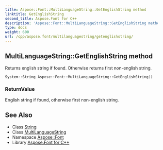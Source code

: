 ```yaml
---
title: Aspose::Font::MultiLanguageString::GetEnglishString method
linktitle: GetEnglishString
second_title: Aspose.Font for C++
description: 'Aspose::Font::MultiLanguageString::GetEnglishString method. Returns english string if found. Otherwise returns first non-english string in C++.'
type: docs
weight: 600
url: /cpp/aspose.font/multilanguagestring/getenglishstring/
---
```

## MultiLanguageString::GetEnglishString method


Returns english string if found. Otherwise returns first non-english string.

```cpp
System::String Aspose::Font::MultiLanguageString::GetEnglishString()
```


### ReturnValue

English string if found, otherwise first non-english string.

## See Also

* Class [String](../../../system/string/)
* Class [MultiLanguageString](../)
* Namespace [Aspose::Font](../../)
* Library [Aspose.Font for C++](../../../)
